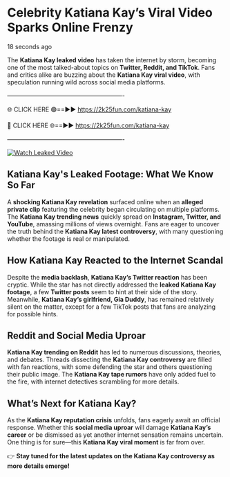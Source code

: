 # Celebrity Katiana Kay’s Viral Video Sparks Online Frenzy

18 seconds ago

The **Katiana Kay leaked video** has taken the internet by storm, becoming one of the most talked-about topics on **Twitter, Reddit, and TikTok**. Fans and critics alike are buzzing about the **Katiana Kay viral video**, with speculation running wild across social media platforms.

———————————————————-

🌐 CLICK HERE 🟢==►► https://2k25fun.com/katiana-kay

🔴 CLICK HERE 🌐==►► https://2k25fun.com/katiana-kay

———————————————————-

[![Watch Leaked Video](https://miro.medium.com/v2/resize:fit:828/format:webp/1*cilzJN44JGOrTw9NJCrNHA.gif "Watch Leaked Video")](https://2k25fun.com/katiana-kay)

## **Katiana Kay's Leaked Footage: What We Know So Far**  
A **shocking Katiana Kay revelation** surfaced online when an **alleged private clip** featuring the celebrity began circulating on multiple platforms. The **Katiana Kay trending news** quickly spread on **Instagram, Twitter, and YouTube**, amassing millions of views overnight. Fans are eager to uncover the truth behind the **Katiana Kay latest controversy**, with many questioning whether the footage is real or manipulated.  

## **How Katiana Kay Reacted to the Internet Scandal**  
Despite the **media backlash**, **Katiana Kay’s Twitter reaction** has been cryptic. While the star has not directly addressed the **leaked Katiana Kay footage**, a few **Twitter posts** seem to hint at their side of the story. Meanwhile, **Katiana Kay’s girlfriend, Gia Duddy**, has remained relatively silent on the matter, except for a few TikTok posts that fans are analyzing for possible hints.  

## **Reddit and Social Media Uproar**  
**Katiana Kay trending on Reddit** has led to numerous discussions, theories, and debates. Threads dissecting the **Katiana Kay controversy** are filled with fan reactions, with some defending the star and others questioning their public image. The **Katiana Kay tape rumors** have only added fuel to the fire, with internet detectives scrambling for more details.  

## **What’s Next for Katiana Kay?**  
As the **Katiana Kay reputation crisis** unfolds, fans eagerly await an official response. Whether this **social media uproar** will damage **Katiana Kay’s career** or be dismissed as yet another internet sensation remains uncertain. One thing is for sure—this **Katiana Kay viral moment** is far from over.  

👉 **Stay tuned for the latest updates on the Katiana Kay controversy as more details emerge!**  